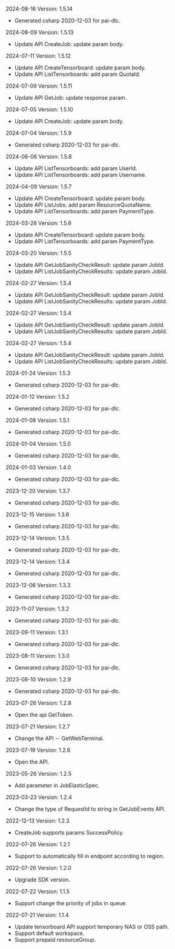 2024-08-16 Version: 1.5.14
- Generated csharp 2020-12-03 for pai-dlc.

2024-08-09 Version: 1.5.13
- Update API CreateJob: update param body.


2024-07-11 Version: 1.5.12
- Update API CreateTensorboard: update param body.
- Update API ListTensorboards: add param QuotaId.


2024-07-09 Version: 1.5.11
- Update API GetJob: update response param.


2024-07-05 Version: 1.5.10
- Update API CreateJob: update param body.


2024-07-04 Version: 1.5.9
- Generated csharp 2020-12-03 for pai-dlc.

2024-06-06 Version: 1.5.8
- Update API ListTensorboards: add param UserId.
- Update API ListTensorboards: add param Username.


2024-04-09 Version: 1.5.7
- Update API CreateTensorboard: update param body.
- Update API ListJobs: add param ResourceQuotaName.
- Update API ListTensorboards: add param PaymentType.


2024-03-28 Version: 1.5.6
- Update API CreateTensorboard: update param body.
- Update API ListTensorboards: add param PaymentType.


2024-03-20 Version: 1.5.5
- Update API GetJobSanityCheckResult: update param JobId.
- Update API ListJobSanityCheckResults: update param JobId.


2024-02-27 Version: 1.5.4
- Update API GetJobSanityCheckResult: update param JobId.
- Update API ListJobSanityCheckResults: update param JobId.


2024-02-27 Version: 1.5.4
- Update API GetJobSanityCheckResult: update param JobId.
- Update API ListJobSanityCheckResults: update param JobId.


2024-02-27 Version: 1.5.4
- Update API GetJobSanityCheckResult: update param JobId.
- Update API ListJobSanityCheckResults: update param JobId.


2024-01-24 Version: 1.5.3
- Generated csharp 2020-12-03 for pai-dlc.

2024-01-12 Version: 1.5.2
- Generated csharp 2020-12-03 for pai-dlc.

2024-01-08 Version: 1.5.1
- Generated csharp 2020-12-03 for pai-dlc.

2024-01-04 Version: 1.5.0
- Generated csharp 2020-12-03 for pai-dlc.

2024-01-03 Version: 1.4.0
- Generated csharp 2020-12-03 for pai-dlc.

2023-12-20 Version: 1.3.7
- Generated csharp 2020-12-03 for pai-dlc.

2023-12-15 Version: 1.3.6
- Generated csharp 2020-12-03 for pai-dlc.

2023-12-14 Version: 1.3.5
- Generated csharp 2020-12-03 for pai-dlc.

2023-12-14 Version: 1.3.4
- Generated csharp 2020-12-03 for pai-dlc.

2023-12-06 Version: 1.3.3
- Generated csharp 2020-12-03 for pai-dlc.

2023-11-07 Version: 1.3.2
- Generated csharp 2020-12-03 for pai-dlc.

2023-09-11 Version: 1.3.1
- Generated csharp 2020-12-03 for pai-dlc.

2023-08-11 Version: 1.3.0
- Generated csharp 2020-12-03 for pai-dlc.

2023-08-10 Version: 1.2.9
- Generated csharp 2020-12-03 for pai-dlc.

2023-07-26 Version: 1.2.8
- Open the api GetToken.

2023-07-21 Version: 1.2.7
- Change the API -- GetWebTerminal.

2023-07-19 Version: 1.2.6
- Open the API.

2023-05-26 Version: 1.2.5
- Add parameter in JobElasticSpec.

2023-03-23 Version: 1.2.4
- Change the type of RequestId to string in GetJobEvents API.

2022-12-13 Version: 1.2.3
- CreateJob supports params SuccessPolicy.

2022-07-26 Version: 1.2.1
- Support to automatically fill in endpoint according to region.

2022-07-26 Version: 1.2.0
- Upgrade SDK version.

2022-07-22 Version: 1.1.5
- Support change the priority of jobs in queue.

2022-07-21 Version: 1.1.4
- Update tensorboard API support temporary NAS or OSS path.
- Support default workspace.
- Support prepaid resourceGroup.

